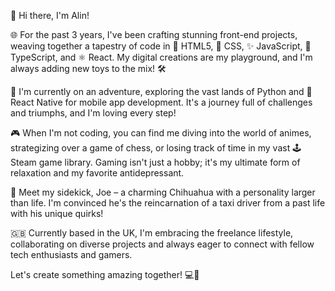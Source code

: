 

👋 Hi there, I'm Alin!

🌐 For the past 3 years, I've been crafting stunning front-end projects, weaving together a tapestry of code in 🌟 HTML5, 🎨 CSS, ✨ JavaScript, 🔷 TypeScript, and ⚛️ React. My digital creations are my playground, and I'm always adding new toys to the mix! 🛠️

🐍 I'm currently on an adventure, exploring the vast lands of Python and 📱 React Native for mobile app development. It's a journey full of challenges and triumphs, and I'm loving every step!

🎮 When I'm not coding, you can find me diving into the world of animes, strategizing over a game of chess, or losing track of time in my vast 🕹️ Steam game library. Gaming isn't just a hobby; it's my ultimate form of relaxation and my favorite antidepressant.

🐶 Meet my sidekick, Joe – a charming Chihuahua with a personality larger than life. I'm convinced he's the reincarnation of a taxi driver from a past life with his unique quirks!

🇬🇧 Currently based in the UK, I'm embracing the freelance lifestyle, collaborating on diverse projects and always eager to connect with fellow tech enthusiasts and gamers.

Let's create something amazing together! 💻🌟
